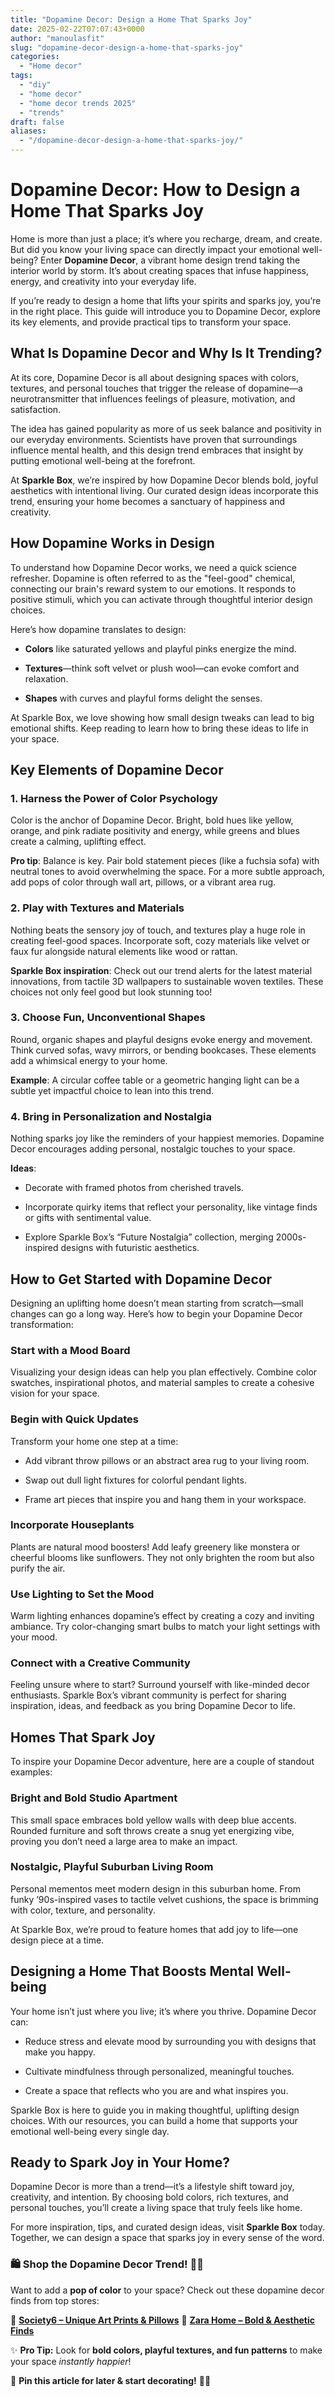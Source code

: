 ```yaml
---
title: "Dopamine Decor: Design a Home That Sparks Joy"
date: 2025-02-22T07:07:43+0000
author: "manoulasfit"
slug: "dopamine-decor-design-a-home-that-sparks-joy"
categories:
  - "Home decor"
tags:
  - "diy"
  - "home decor"
  - "home decor trends 2025"
  - "trends"
draft: false
aliases:
  - "/dopamine-decor-design-a-home-that-sparks-joy/"
---
```

# Dopamine Decor: How to Design a Home That Sparks Joy

Home is more than just a place; it’s where you recharge, dream, and create. But did you know your living space can directly impact your emotional well-being? Enter **Dopamine Decor**, a vibrant home design trend taking the interior world by storm. It’s about creating spaces that infuse happiness, energy, and creativity into your everyday life.

If you’re ready to design a home that lifts your spirits and sparks joy, you’re in the right place. This guide will introduce you to Dopamine Decor, explore its key elements, and provide practical tips to transform your space.

## What Is Dopamine Decor and Why Is It Trending?

At its core, Dopamine Decor is all about designing spaces with colors, textures, and personal touches that trigger the release of dopamine—a neurotransmitter that influences feelings of pleasure, motivation, and satisfaction.

The idea has gained popularity as more of us seek balance and positivity in our everyday environments. Scientists have proven that surroundings influence mental health, and this design trend embraces that insight by putting emotional well-being at the forefront.

At **Sparkle Box**, we’re inspired by how Dopamine Decor blends bold, joyful aesthetics with intentional living. Our curated design ideas incorporate this trend, ensuring your home becomes a sanctuary of happiness and creativity.

## How Dopamine Works in Design

To understand how Dopamine Decor works, we need a quick science refresher. Dopamine is often referred to as the "feel-good" chemical, connecting our brain's reward system to our emotions. It responds to positive stimuli, which you can activate through thoughtful interior design choices.

Here’s how dopamine translates to design:

- **Colors** like saturated yellows and playful pinks energize the mind.

- **Textures**—think soft velvet or plush wool—can evoke comfort and relaxation.

- **Shapes** with curves and playful forms delight the senses.

At Sparkle Box, we love showing how small design tweaks can lead to big emotional shifts. Keep reading to learn how to bring these ideas to life in your space.

## Key Elements of Dopamine Decor

### 1. Harness the Power of Color Psychology

Color is the anchor of Dopamine Decor. Bright, bold hues like yellow, orange, and pink radiate positivity and energy, while greens and blues create a calming, uplifting effect.

**Pro tip**: Balance is key. Pair bold statement pieces (like a fuchsia sofa) with neutral tones to avoid overwhelming the space. For a more subtle approach, add pops of color through wall art, pillows, or a vibrant area rug.

### 2. Play with Textures and Materials

Nothing beats the sensory joy of touch, and textures play a huge role in creating feel-good spaces. Incorporate soft, cozy materials like velvet or faux fur alongside natural elements like wood or rattan.

**Sparkle Box inspiration**: Check out our trend alerts for the latest material innovations, from tactile 3D wallpapers to sustainable woven textiles. These choices not only feel good but look stunning too!

### 3. Choose Fun, Unconventional Shapes

Round, organic shapes and playful designs evoke energy and movement. Think curved sofas, wavy mirrors, or bending bookcases. These elements add a whimsical energy to your home.

**Example**: A circular coffee table or a geometric hanging light can be a subtle yet impactful choice to lean into this trend.

### 4. Bring in Personalization and Nostalgia

Nothing sparks joy like the reminders of your happiest memories. Dopamine Decor encourages adding personal, nostalgic touches to your space.

**Ideas**:

- Decorate with framed photos from cherished travels.

- Incorporate quirky items that reflect your personality, like vintage finds or gifts with sentimental value.

- Explore Sparkle Box’s “Future Nostalgia” collection, merging 2000s-inspired designs with futuristic aesthetics.

## How to Get Started with Dopamine Decor

Designing an uplifting home doesn’t mean starting from scratch—small changes can go a long way. Here’s how to begin your Dopamine Decor transformation:

### Start with a Mood Board

Visualizing your design ideas can help you plan effectively. Combine color swatches, inspirational photos, and material samples to create a cohesive vision for your space.

### Begin with Quick Updates

Transform your home one step at a time:

- Add vibrant throw pillows or an abstract area rug to your living room.

- Swap out dull light fixtures for colorful pendant lights.

- Frame art pieces that inspire you and hang them in your workspace.

### Incorporate Houseplants

Plants are natural mood boosters! Add leafy greenery like monstera or cheerful blooms like sunflowers. They not only brighten the room but also purify the air.

### Use Lighting to Set the Mood

Warm lighting enhances dopamine’s effect by creating a cozy and inviting ambiance. Try color-changing smart bulbs to match your light settings with your mood.

### Connect with a Creative Community

Feeling unsure where to start? Surround yourself with like-minded decor enthusiasts. Sparkle Box’s vibrant community is perfect for sharing inspiration, ideas, and feedback as you bring Dopamine Decor to life.

## Homes That Spark Joy

To inspire your Dopamine Decor adventure, here are a couple of standout examples:

### Bright and Bold Studio Apartment

This small space embraces bold yellow walls with deep blue accents. Rounded furniture and soft throws create a snug yet energizing vibe, proving you don’t need a large area to make an impact.

### Nostalgic, Playful Suburban Living Room

Personal mementos meet modern design in this suburban home. From funky ’90s-inspired vases to tactile velvet cushions, the space is brimming with color, texture, and personality.

At Sparkle Box, we’re proud to feature homes that add joy to life—one design piece at a time.

## Designing a Home That Boosts Mental Well-being

Your home isn’t just where you live; it’s where you thrive. Dopamine Decor can:

- Reduce stress and elevate mood by surrounding you with designs that make you happy.

- Cultivate mindfulness through personalized, meaningful touches.

- Create a space that reflects who you are and what inspires you.

Sparkle Box is here to guide you in making thoughtful, uplifting design choices. With our resources, you can build a home that supports your emotional well-being every single day.

## Ready to Spark Joy in Your Home?

Dopamine Decor is more than a trend—it’s a lifestyle shift toward joy, creativity, and intention. By choosing bold colors, rich textures, and personal touches, you’ll create a living space that truly feels like home.

For more inspiration, tips, and curated design ideas, visit **Sparkle Box** today. Together, we can design a space that sparks joy in every sense of the word.

### **🛍️ Shop the Dopamine Decor Trend! 🎨✨**

Want to add a **pop of color** to your space? Check out these dopamine decor finds from top stores:

🔹 **[Society6 – Unique Art Prints & Pillows](https://society6.com)**
🔹 **[Zara Home – Bold & Aesthetic Finds](https://www.zarahome.com/)**

✨ **Pro Tip:** Look for **bold colors, playful textures, and fun patterns** to make your space *instantly happier*!

📌 **Pin this article for later & start decorating!** 💖🏡